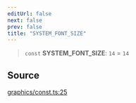```yaml
---
editUrl: false
next: false
prev: false
title: "SYSTEM_FONT_SIZE"
---
```


> `const` **SYSTEM\_FONT\_SIZE**: `14` = `14`

## Source

[graphics/const.ts:25](https://github.com/dgmjs/dgmjs/blob/main/packages/core/src/graphics/const.ts#L25)
